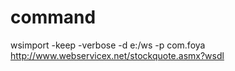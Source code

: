 # command

wsimport -keep -verbose -d e:/ws -p com.foya http://www.webservicex.net/stockquote.asmx?wsdl